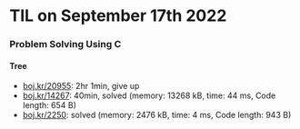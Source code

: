 # **TIL on September 17th 2022**
### Problem Solving Using C
#### Tree
- [boj.kr/20955](../../../Problem%20Solving/boj/Tree/20955-09-17-2022.cpp): 2hr 1min, give up
- [boj.kr/14267](../../../Problem%20Solving/boj/Tree/14267-09-17-2022.cpp): 40min, solved (memory: 13268 kB, time: 44 ms, Code length: 654 B)
- [boj.kr/2250](../../../Problem%20Solving/boj/Tree/2250-09-17-2022.cpp): solved (memory: 2476 kB, time: 4 ms, Code length: 943 B)